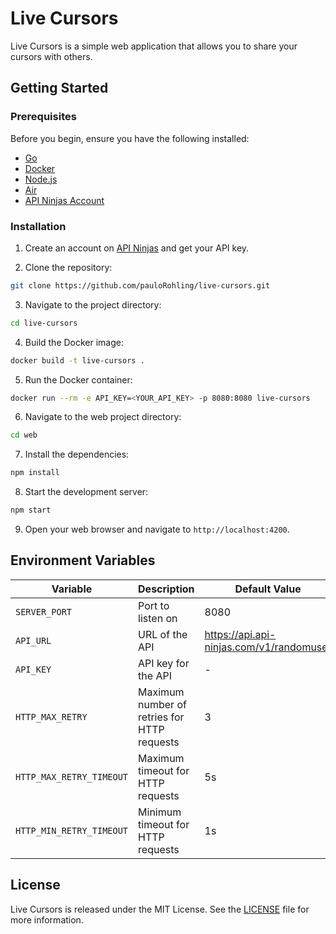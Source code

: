 # Live Cursors

Live Cursors is a simple web application that allows you to share your cursors with others.

## Getting Started

### Prerequisites

Before you begin, ensure you have the following installed:

- [Go](https://go.dev/doc/install)
- [Docker](https://docs.docker.com/get-docker/)
- [Node.js](https://nodejs.org/en/download/)
- [Air](https://github.com/air-verse/air)
- [API Ninjas Account](https://api-ninjas.com/)

### Installation

1. Create an account on [API Ninjas](https://api-ninjas.com/) and get your API key.

2. Clone the repository:

```bash
git clone https://github.com/pauloRohling/live-cursors.git
```

3. Navigate to the project directory:

```bash
cd live-cursors
```

4. Build the Docker image:

```bash
docker build -t live-cursors .
```

5. Run the Docker container:

```bash
docker run --rm -e API_KEY=<YOUR_API_KEY> -p 8080:8080 live-cursors
```

6. Navigate to the web project directory:

```bash
cd web
```

7. Install the dependencies:

```bash
npm install
```

8. Start the development server:

```bash
npm start
```

9. Open your web browser and navigate to `http://localhost:4200`.

## Environment Variables

| Variable                 | Description                                 | Default Value                            | Required |
|--------------------------|---------------------------------------------|------------------------------------------|----------|
| `SERVER_PORT`            | Port to listen on                           | 8080                                     | false    |
| `API_URL`                | URL of the API                              | https://api.api-ninjas.com/v1/randomuser | false    |
| `API_KEY`                | API key for the API                         | -                                        | true     |
| `HTTP_MAX_RETRY`         | Maximum number of retries for HTTP requests | 3                                        | false    |
| `HTTP_MAX_RETRY_TIMEOUT` | Maximum timeout for HTTP requests           | 5s                                       | false    |
| `HTTP_MIN_RETRY_TIMEOUT` | Minimum timeout for HTTP requests           | 1s                                       | false    |

## License

Live Cursors is released under the MIT License. See the [LICENSE](LICENSE) file for more information.
